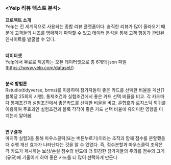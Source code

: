 ### <Yelp 리뷰 텍스트 분석> 

**프로젝트 소개**   
Yelp는 전 세계적으로 사용되는 종합 리뷰 플랫폼이다. 솔직한 리뷰가 많이 올라오기 때문에 고객들의 니즈를 명확하게 파악할 수 있고 데이터 분석을 통해 고객 행동과 관련된 인사이트를 발굴할 수 있다.   
<br>

**데이터셋**  
Yelp에서 무료로 제공하는 오픈 데이터셋으로 총 6개의 json 파일 (https://www.yelp.com/dataset/)  
<br>

**분석 방법론**  
Rstudio(tidyverse, brms)를 이용하여 참가자들이 좋은 카드를 선택한 비율을 계산(1블록당 25회의 시행), 통제조건과 실험조건에서 좋은 카드 선택 비율을 비교. 
각 카드마다 통제조건과 실험조건에서 좋은카드를 선택한 비율을 비교.
혼합효과 로지스틱 회귀를 이용하여 주효과인 실험조건과 블록 각각이 좋은 카드 선택 비율에 유의미한 영향을 미치는지 알아봄.     
<br>

**연구결과**  
마지막 실험3을 통해 마우스클릭(또는 버튼누르기)이라는 조작과 함께 점수를 분할했을 때 수행 개선 효과가 나타난다는 것을 알 수 있었다. 
즉, 점수분할과 마우스클릭 조작은 각 카드가 제시하는 보상/손실 점수의 빈도에 더 민감한 참가자들의 주의를 점수의 크기(규모)에 기울이게 하여 좋은 카드를 더 많이 선택하게 만든다
